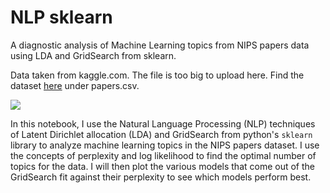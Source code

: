 # NLP sklearn
A diagnostic analysis of Machine Learning topics from NIPS papers data using LDA and GridSearch from sklearn.

Data taken from kaggle.com. The file is too big to upload here. Find the dataset [here](https://www.kaggle.com/benhamner/nips-papers) under papers.csv.

![](https://i.imgur.com/Ibm4gJJ.jpg)

In this notebook, I use the Natural Language Processing (NLP) techniques of Latent Dirichlet allocation (LDA) and GridSearch from python's <code>sklearn</code> library to analyze machine learning topics in the NIPS papers dataset. I use the concepts of perplexity and log likelihood to find the optimal number of topics for the data. I will then plot the various models that come out of the GridSearch fit against their perplexity to see which models perform best.
